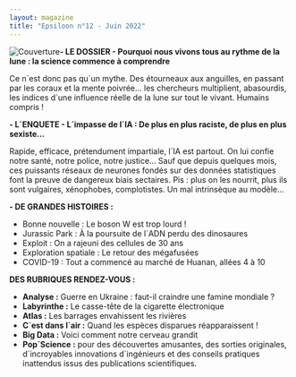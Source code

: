 ```yaml
---
layout: magazine
title: "Epsiloon n°12 - Juin 2022"
---
```

![Couverture](/img/epsiloon-12.jpg)**- LE DOSSIER - Pourquoi nous vivons tous au rythme de la lune : la science commence à comprendre** 

Ce n´est donc pas qu´un mythe. Des étourneaux aux anguilles, en passant par les coraux et la mente poivrée... les chercheurs multiplient, abasourdis, les indices d´une influence réelle de la lune sur tout le vivant. Humains compris !

**- L´ENQUETE - L´impasse de l´IA : De plus en plus raciste, de plus en plus sexiste...** 

Rapide, efficace, prétendument impartiale, l´IA est partout. On lui confie notre santé, notre police, notre justice... Sauf que depuis quelques mois, ces puissants réseaux de neurones fondés sur des données statistiques font la preuve de dangereux biais sectaires. Pis : plus on les nourrit, plus ils sont vulgaires, xénophobes, complotistes. Un mal intrinsèque au modèle... 

**- DE GRANDES HISTOIRES :** 

* Bonne nouvelle : Le boson W est trop lourd !  
* Jurassic Park : À la poursuite de l´ADN perdu des dinosaures  
* Exploit : On a rajeuni des cellules de 30 ans  
* Exploration spatiale : Le retour des mégafusées  
* COVID-19 : Tout a commencé au marché de Huanan, allées 4 à 10  


**DES RUBRIQUES RENDEZ-VOUS :** 
* **Analyse :**  Guerre en Ukraine : faut-il craindre une famine mondiale ?  
* **Labyrinthe :**  Le casse-tête de la cigarette électronique  
* **Atlas :**  Les barrages envahissent les rivières  
* **C´est dans l´air :**  Quand les espèces disparues réapparaissent !  
* **Big Data :**  Voici comment notre cerveau grandit  
* **Pop´Science :**  pour des découvertes amusantes, des sorties originales, d´incroyables innovations d´ingénieurs et des conseils pratiques inattendus issus des publications scientifiques. 
